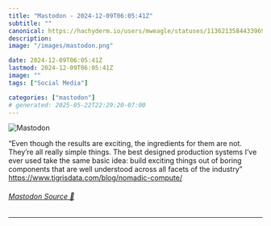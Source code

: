 ```yaml
---
title: "Mastodon - 2024-12-09T06:05:41Z"
subtitle: ""
canonical: https://hachyderm.io/users/mweagle/statuses/113621358443396966
description:
image: "/images/mastodon.png"

date: 2024-12-09T06:05:41Z
lastmod: 2024-12-09T06:05:41Z
image: ""
tags: ["Social Media"]

categories: ["mastodon"]
# generated: 2025-05-22T22:29:20-07:00
---
```

![Mastodon](/images/mastodon.png)

<p>“Even though the results are exciting, the ingredients for them are not. They’re all really simple things. The best designed production systems I’ve ever used take the same basic idea: build exciting things out of boring components that are well understood across all facets of the industry”<br /><a href="https://www.tigrisdata.com/blog/nomadic-compute/" target="_blank" rel="nofollow noopener noreferrer" translate="no"><span class="invisible">https://www.</span><span class="ellipsis">tigrisdata.com/blog/nomadic-co</span><span class="invisible">mpute/</span></a></p>


###### [Mastodon Source 🐘](https://hachyderm.io/@mweagle/113621358443396966)

___

